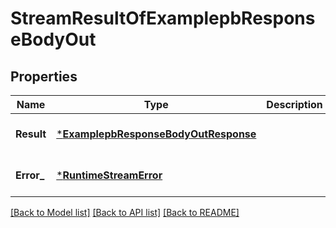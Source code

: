 # StreamResultOfExamplepbResponseBodyOut

## Properties
Name | Type | Description | Notes
------------ | ------------- | ------------- | -------------
**Result** | [***ExamplepbResponseBodyOutResponse**](examplepbResponseBodyOutResponse.md) |  | [optional] [default to null]
**Error_** | [***RuntimeStreamError**](runtimeStreamError.md) |  | [optional] [default to null]

[[Back to Model list]](../README.md#documentation-for-models) [[Back to API list]](../README.md#documentation-for-api-endpoints) [[Back to README]](../README.md)


